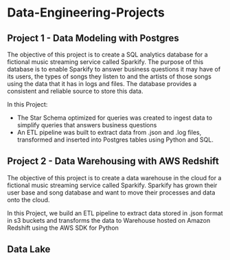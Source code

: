 # Data-Engineering-Projects
## Project 1 - Data Modeling with Postgres
The objective of this project is to create a SQL analytics database for a fictional music streaming service called Sparkify. The purpose of this database is to enable Sparkify to answer business questions it may have of its users, the types of songs they listen to and the artists of those songs using the data that it has in logs and files. The database provides a consistent and reliable source to store this data.

In this Project:
- The Star Schema optimized for queries was created to ingest data to simplify queries that answers business questions
- An ETL pipeline was built to extract data from .json and .log files, transformed and inserted into Postgres tables using Python and SQL.

## Project 2 - Data Warehousing with AWS Redshift
The objective of this project is to create a data warehouse in the cloud for a fictional music streaming service called Sparkify. Sparkify has grown their user base and song database and want to move their processes and data onto the cloud. 

In this Project, we build an ETL pipeline to extract data stored in .json format in s3 buckets and transforms the data to Warehouse hosted on Amazon Redshift using the AWS SDK for Python

## Data Lake
